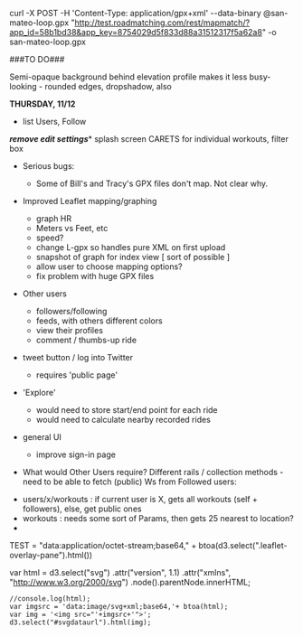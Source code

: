 curl -X POST -H 'Content-Type: application/gpx+xml' --data-binary @san-mateo-loop.gpx "http://test.roadmatching.com/rest/mapmatch/?app_id=58b1bd38&app_key=8754029d5f833d88a31512317f5a62a8" -o san-mateo-loop.gpx


	


###TO DO###

Semi-opaque background behind elevation profile makes it less busy-looking - rounded edges, dropshadow, also

**THURSDAY, 11/12**
* list Users, Follow

***remove edit settings****
splash screen
CARETS for individual workouts, filter box


* Serious bugs:
  - Some of Bill's and Tracy's GPX files don't map. Not clear why.
* Improved Leaflet mapping/graphing
  - graph HR
  - Meters vs Feet, etc
  - speed?
  - change L-gpx so handles pure XML on first upload
  - snapshot of graph for index view [ sort of possible ]
  - allow user to choose mapping options?
  - fix problem with huge GPX files  
* Other users
  - followers/following
  - feeds, with others different colors
  - view their profiles
  - comment / thumbs-up ride
* tweet button / log into Twitter
  - requires 'public page'
* 'Explore'
  - would need to store start/end point for each ride
  - would need to calculate nearby recorded rides
* general UI
  - improve sign-in page
  
* What would Other Users require? Different rails / collection methods - need to be able to fetch (public) Ws from Followed users:
- users/x/workouts : if current user is X, gets all workouts (self + followers), else, get public ones
- workouts : needs some sort of Params, then gets 25 nearest to location?
- 
  
  TEST = "data:application/octet-stream;base64," + btoa(d3.select(".leaflet-overlay-pane").html())
  
  var html = d3.select("svg")
          .attr("version", 1.1)
          .attr("xmlns", "http://www.w3.org/2000/svg")
          .node().parentNode.innerHTML;
 
    //console.log(html);
    var imgsrc = 'data:image/svg+xml;base64,'+ btoa(html);
    var img = '<img src="'+imgsrc+'">'; 
    d3.select("#svgdataurl").html(img);